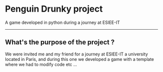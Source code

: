 <h1>Penguin Drunky project</h1>
<p>A game developed in python during a journey at ESIEE-IT</p>
<hr />
<h2>What's the purpose of the project ?</h2>
<p>We were invited me and my friend for a journey at ESIEE-IT a university located in Paris, and during this one we developed a game with a template where we had to modify code etc ...</p>
